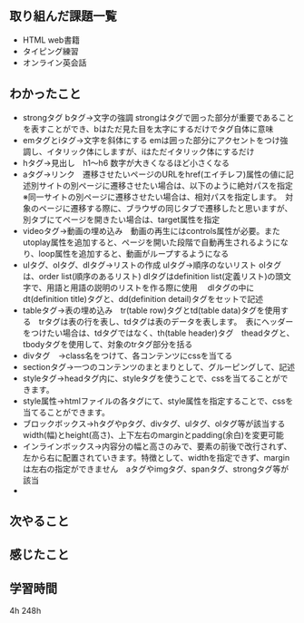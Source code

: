 ## 取り組んだ課題一覧
- HTML web書籍
- タイピング練習
- オンライン英会話


## わかったこと
- strongタグ bタグ→文字の強調
strongはタグで囲った部分が重要であることを表すことができ、bはただ見た目を太字にするだけでタグ自体に意味
- emタグとiタグ→文字を斜体にする
emは囲った部分にアクセントをつけ強調し、イタリック体にしますが、iはただイタリック体にするだけ
- hタグ→見出し　h1〜h6 数字が大きくなるほど小さくなる
- aタグ→リンク　遷移させたいページのURLをhref(エイチレフ)属性の値に記述別サイトの別ページに遷移させたい場合は、以下のように絶対パスを指定　※同一サイトの別ページに遷移させたい場合は、相対パスを指定します。　対象のページに遷移する際に、ブラウザの同じタブで遷移したと思いますが、別タブにてページを開きたい場合は、target属性を指定
- videoタグ→動画の埋め込み　動画の再生にはcontrols属性が必要。またutoplay属性を追加すると、ページを開いた段階で自動再生されるようになり、loop属性を追加すると、動画がループするようになる
- ulタグ、olタグ、dlタグ→リストの作成
ulタグ→順序のないリスト
olタグは、order list(順序のあるリスト)
dlタグはdefinition list(定義リスト)の頭文字で、用語と用語の説明のリストを作る際に使用　
dlタグの中にdt(definition title)タグと、dd(definition detail)タグをセットで記述
- tableタグ→表の埋め込み　tr(table row)タグとtd(table data)タグを使用する　trタグは表の行を表し、tdタグは表のデータを表します。　表にヘッダーをつけたい場合は、tdタグではなく、th(table header)タグ　theadタグと、tbodyタグを使用して、対象のtrタグ部分を括る
- divタグ　→class名をつけて、各コンテンツにcssを当てる
- sectionタグ→一つのコンテンツのまとまりとして、グルーピングして、記述
- styleタグ→headタグ内に、styleタグを使うことで、cssを当てることができます。
- style属性→htmlファイルの各タグにて、style属性を指定することで、cssを当てることができます。
- ブロックボックス→hタグやpタグ、divタグ、ulタグ、olタグ等が該当するwidth(幅)とheight(高さ)、上下左右のmarginとpadding(余白)を変更可能
- インラインボックス→内容分の幅と高さのみで、要素の前後で改行されず、左から右に配置されていきます。特徴として、widthを指定できず、marginは左右の指定ができません　aタグやimgタグ、spanタグ、strongタグ等が該当
- 



## 次やること

## 感じたこと

## 学習時間
4h
248h
